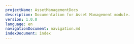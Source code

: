 ```yaml
---
projectName: AssetManagementDocs
description: Documentation for Asset Management module.
version: 1.0.0
language: en
navigationDocument: navigation.md
indexDocument: index
---
```

